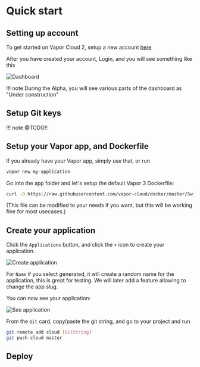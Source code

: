 # Quick start

## Setting up account

To get started on Vapor Cloud 2, setup a new account [here](https://dashboard.v2.vapor.cloud/signup)

After you have created your account, Login, and you will see something like this

![Dashboard](https://user-images.githubusercontent.com/2535140/46662530-f97f6a00-cbbb-11e8-85cc-11fa5e53406b.png)

!!! note
    During the Alpha, you will see various parts of the dashboard as "Under construction"

## Setup Git keys

!!! note
    @TODO!!

## Setup your Vapor app, and Dockerfile

If you already have your Vapor app, simply use that, or run

```bash
vapor new my-application
```

Go into the app folder and let's setup the default Vapor 3 Dockerfile:

```bash
curl -O https://raw.githubusercontent.com/vapor-cloud/docker/master/Swift/Vapor3/web.Dockerfile
```
(This file can be modified to your needs if you want, but this will be working fine for most usecases.)

## Create your application

Click the `Applications` button, and click the `+` icon to create your application.

![Create application](https://user-images.githubusercontent.com/2535140/46663583-c7bbd280-cbbe-11e8-805a-94aa03b940eb.png)

For `Name` if you select generated, it will create a random name for the application, this is great for testing. We will later add a feature allowing to change the app slug.

You can now see your application:

![See application](https://user-images.githubusercontent.com/2535140/46664278-d30ffd80-cbc0-11e8-8b08-fb9ac80b3696.png)

From the `Git` card, copy/paste the git string, and go to your project and run

```bash
git remote add cloud [GitString]
git push cloud master
```

## Deploy
